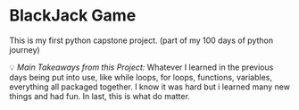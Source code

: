 # BlackJack Game
This is my first python capstone project.
(part of my 100 days of python journey)

:bulb: *Main Takeaways from this Project:*
Whatever I learned in the previous days being put into use, like while loops, for loops, functions, variables, everything all packaged together. I know it was hard but i learned many new things and had fun. In last, this is what do matter.  

